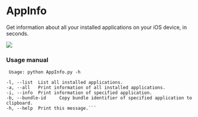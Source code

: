 # AppInfo
Get information about all your installed applications on your iOS device, in seconds.


![](https://i.imgur.com/ioXTU3r.gif)

### Usage manual
```
 Usage: python AppInfo.py -h
 
-l, --list	List all installed applications.
-a, --all	Print information of all installed applications.
-i, --info 	Print information of specified application.
-b, --bundle-id 	Copy bundle identifier of specified application to clipboard.
-h, --help 	Print this message.```
